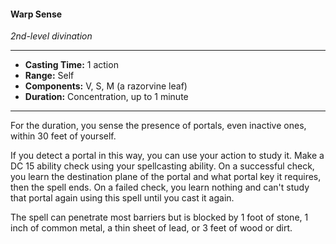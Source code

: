 #### Warp Sense
*2nd-level divination*
___
- **Casting Time:** 1 action
- **Range:** Self
- **Components:** V, S, M (a razorvine leaf)
- **Duration:** Concentration, up to 1 minute
---
For the duration, you sense the presence of portals, even inactive ones, within 30 feet of yourself.

If you detect a portal in this way, you can use your action to study it. Make a DC 15 ability check using your spellcasting ability. On a successful check, you learn the destination plane of the portal and what portal key it requires, then the spell ends. On a failed check, you learn nothing and can't study that portal again using this spell until you cast it again.

The spell can penetrate most barriers but is blocked by 1 foot of stone, 1 inch of common metal, a thin sheet of lead, or 3 feet of wood or dirt.